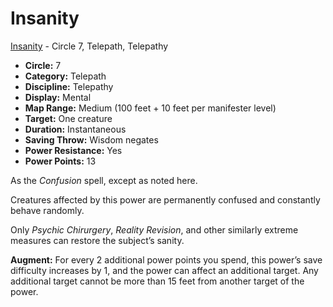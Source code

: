 # Insanity

[Insanity](/Psionics/I/Insanity.md) - Circle 7, Telepath, Telepathy

- **Circle:** 7
- **Category:** Telepath
- **Discipline:** Telepathy
- **Display:** Mental
- **Map Range:** Medium (100 feet + 10 feet per manifester level)
- **Target:** One creature
- **Duration:** Instantaneous
- **Saving Throw:** Wisdom negates
- **Power Resistance:** Yes
- **Power Points:** 13

As the *Confusion* spell, except as noted here. 

Creatures affected by this power are permanently confused and constantly behave randomly.

Only *Psychic Chirurgery*, *Reality Revision*, and other similarly extreme measures can restore the subject’s sanity.

**Augment:** For every 2 additional power points you spend, this power’s save difficulty increases by 1, and the power can affect an additional target. Any additional target cannot be more than 15 feet from another target of the power.
